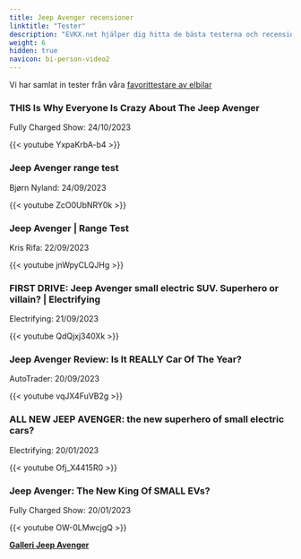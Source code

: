 ```yaml
---
title: Jeep Avenger recensioner
linktitle: "Tester"
description: "EVKX.net hjälper dig hitta de bästa testerna och recensionerna av denna modell."
weight: 6
hidden: true
navicon: bi-person-video2
---
```

Vi har samlat in tester från våra [favorittestare av elbilar](../../../../../guides/evreviewers/)

<div class="container text-center shadow p-2 pe-4 mb-5 bg-body-tertiary rounded border">
<h3>THIS Is Why Everyone Is Crazy About The Jeep Avenger</h3>
<p>Fully Charged Show: 24/10/2023</p>

{{< youtube YxpaKrbA-b4 >}}

</div>
<div class="container text-center shadow p-2 pe-4 mb-5 bg-body-tertiary rounded border">
<h3>Jeep Avenger range test</h3>
<p>Bjørn Nyland: 24/09/2023</p>

{{< youtube ZcO0UbNRY0k >}}

</div>
<div class="container text-center shadow p-2 pe-4 mb-5 bg-body-tertiary rounded border">
<h3>Jeep Avenger | Range Test</h3>
<p>Kris Rifa: 22/09/2023</p>

{{< youtube jnWpyCLQJHg >}}

</div>
<div class="container text-center shadow p-2 pe-4 mb-5 bg-body-tertiary rounded border">
<h3>FIRST DRIVE: Jeep Avenger small electric SUV. Superhero or villain? | Electrifying</h3>
<p>Electrifying: 21/09/2023</p>

{{< youtube QdQjxj340Xk >}}

</div>
<div class="container text-center shadow p-2 pe-4 mb-5 bg-body-tertiary rounded border">
<h3>Jeep Avenger Review: Is It REALLY Car Of The Year?</h3>
<p>AutoTrader: 20/09/2023</p>

{{< youtube vqJX4FuVB2g >}}

</div>
<div class="container text-center shadow p-2 pe-4 mb-5 bg-body-tertiary rounded border">
<h3>ALL NEW JEEP AVENGER: the new superhero of small electric cars?</h3>
<p>Electrifying: 20/01/2023</p>

{{< youtube Ofj_X4415R0 >}}

</div>
<div class="container text-center shadow p-2 pe-4 mb-5 bg-body-tertiary rounded border">
<h3>Jeep Avenger: The New King Of SMALL EVs?</h3>
<p>Fully Charged Show: 20/01/2023</p>

{{< youtube OW-0LMwcjgQ >}}

</div>
<div class="mt-3 mb-3">
<a href="../gallery/" class="text-decoration-none text-black">
<strong><i class="bi-arrow-left"></i>Galleri  </strong>
</a>
<a href="../" class="text-decoration-none text-black float-end">
<strong>Jeep Avenger <i class="bi-arrow-right"></i></strong>
</a>
</div>
